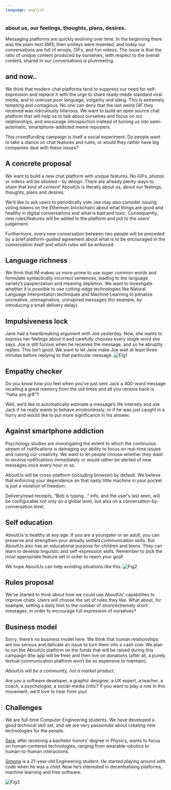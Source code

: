 ```yaml
---
language: english
---
```

### about us, our feelings, thoughts, plans, desires.

Messaging platforms are quickly evolving over time. In the beginning there was the plain-text SMS, then smileys were invented, and today our conversations are full of emojis, GIFs, and fun videos.
The issue is that the ratio of unique content produced by ourselves, with respect to the overall content, shared in our conversations is plummeting.

## and now..
We think that modern chat platforms tend to suppress our need for self-expression and replace it with the urge to share ready-made standard viral media, and to overuse poor language, vulgarity and slang. This is extremely tempting and contagious. No one can deny that the last weird GIF they received was ridiculously hilarious. We want to build an open source chat platform that will help us to talk about ourselves and focus on our relationships, and encourage introspection instead of turning us into semi-automatic, smartphone-addicted meme reposters. 

This crowdfunding campaign is itself a social experiment. Do people want to take a stance on chat features and rules, or would they rather have big companies deal with these issues?

 
## A concrete proposal
We want to build a new chat platform with unique features. No GIFs, photos or videos will be allowed – by design. There are already plenty ways to share that kind of content! AboutUs is literally about us, about our feelings, thoughts, plans and desires.

We’d like to ask users to periodically vote (we may also consider issuing voting tokens on the Ethereum blockchain) about what things are good and healthy in digital conversations and what is bad and toxic. Consequently, new rules/features will be added to the platform and put to the users’ judgement.

Furthermore, every new conversation between two people will be preceded by a brief platform-guided agreement about what is to be encouraged in the conversation itself and which rules will be enforced.

## Language richness
We think that IM makes us more prone to use super common words and formulate syntactically incorrect sentences, leading to the language variety’s pauperization and meaning depletion. We want to investigate whether it is possible to use cutting-edge technologies like Natural Language Interpretation techniques and Machine Learning to penalize uncreative, unimaginative, uninspired messages (for example, by introducing a small delivery delay).

## Impulsiveness lock
Jane had a heartbreaking argument with Joe yesterday. Now, she wants to express her feelings about it and carefully chooses every single word she says. Joe is still furious when he receives the message, and so he abruptly replies. This isn’t good. We want to let Jane make Joe wait at least three minutes before replying to that particular message.
![Fig1](images/1.jpg)
 
## Empathy checker
Do you know how you feel when you’ve just sent Jack a 400-word message recalling a great memory from the old times and all you receive back is “haha yes gr8”?

Well, we’d like to automatically estimate a message’s life intensity and ask Jack if he really wants to behave emotionlessly, or if he was just caught in a hurry and would like to put more significance in his answer.

 
## Against smartphone addiction
Psychology studies are investigating the extent to which the continuous stream of notifications is damaging our ability to focus on real-time issues and ruining our creativity. We want to let people choose whether they want to receive notifications immediately or would rather be alerted of new messages once every hour or so.

AboutUs will be cross-platform (including browser) by default. We believe that enforcing your dependence on that nasty little machine in your pocket is just a violation of freedom.

Delivery/read receipts, “Bob is typing…” info, and the user’s last seen, will be configurable not only on a global level, but also on a conversation-by-conversation level.

## Self education
AboutUs is healthy at any age. If you are a youngster or an adult, you can preserve and strengthen your already settled communication skills. But AboutUs also has an educational purpose for children and teens. They can learn to develop linguistic and self-expression skills. Remember to pick the most appropriate feature set in order to reach your goal!

We hope AboutUs can help avoiding situations like this:
![Fig2](images/2.png)
 
## Rules proposal
We’ve started to think about how we could use AboutUs’ capabilities to improve chats. Users will choose the set of rules they like. What about, for example, setting a daily limit to the number of short/extremely short messages, in order to encourage full expression of ourselves?

## Business model
Sorry, there’s no business model here. We think that human relationships are too serious and delicate an issue to turn them into a cash cow. We plan to run the AboutUs platform on the funds that will be raised during this campaign (the app will be free) and then live on donations (after all, a purely textual communication platform won’t be so expensive to maintain).

*AboutUs will be a community, not a market product.*

Are you a software developer, a graphic designer, a UX expert, a teacher, a coach, a psychologist, a social-media critic? If you want to play a role in this movement, we’d love to hear from you!

 
## Challenges

We are full-time Computer Engineering students. We have developed a good technical skill set, and we are very passionate about creating new technologies for the people.

[Sara](https://www.linkedin.com/in/sara-marullo-50606a106/), after receiving a bachelor honors’ degree in Physics, wants to focus on human-centered technologies, ranging from wearable robotics to human-to-human interactions.


[Simone](https://www.linkedin.com/in/simone-marullo-27664b106/) is a 21-year-old Engineering student. He started playing around with code when he was a child. Now he’s interested in decentralising platforms, machine learning and free software.

![Fig3](images/3.jpg)
